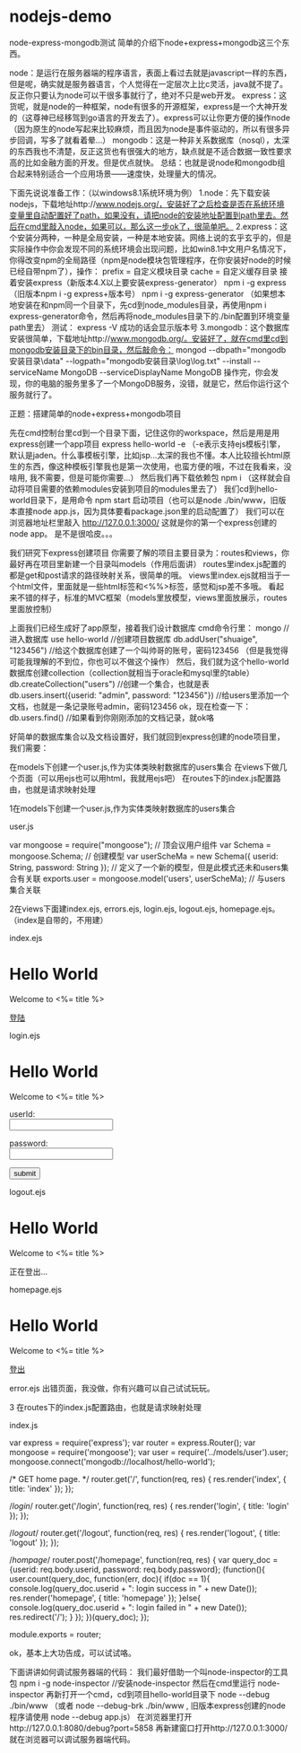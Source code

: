 # nodejs-demo
node-express-mongodb测试
简单的介绍下node+express+mongodb这三个东西。

node：是运行在服务器端的程序语言，表面上看过去就是javascript一样的东西，但是呢，确实就是服务器语言，个人觉得在一定层次上比c灵活，java就不提了。反正你只要认为node可以干很多事就行了，绝对不只是web开发。
express：这货呢，就是node的一种框架，node有很多的开源框架，express是一个大神开发的（这尊神已经移驾到go语言的开发去了）。express可以让你更方便的操作node（因为原生的node写起来比较麻烦，而且因为node是事件驱动的，所以有很多异步回调，写多了就看着晕...）
mongodb：这是一种非关系数据库（nosql），太深的东西我也不清楚，反正这货也有很强大的地方，缺点就是不适合数据一致性要求高的比如金融方面的开发。但是优点就快。
总结：也就是说node和mongodb组合起来特别适合一个应用场景——速度快，处理量大的情况。

下面先说说准备工作：（以windows8.1系统环境为例）
1.node：先下载安装nodejs，下载地址http://www.nodejs.org/，安装好了之后检查是否在系统环境变量里自动配置好了path，如果没有，请把node的安装地址配置到path里去。然后在cmd里敲入node，如果可以，那么这一步ok了，很简单吧。
2.express：这个安装分两种，一种是全局安装，一种是本地安装。网络上说的玄乎玄乎的，但是实际操作中你会发现不同的系统环境会出现问题，比如win8.1中文用户名情况下，你得改变npm的全局路径（npm是node模块包管理程序，在你安装好node的时候已经自带npm了），操作：
prefix = 自定义模块目录
cache = 自定义缓存目录
接着安装express（新版本4.X以上要安装express-generator）
npm i -g express（旧版本npm i -g express+版本号）
npm i -g express-generator
（如果想本地安装在和npm同一个目录下，先cd到node_modules目录，再使用npm i express-generator命令，然后再将node_modules目录下的./bin配置到环境变量path里去）
测试：
express -V 成功的话会显示版本号
3.mongodb：这个数据库安装很简单，下载地址http://www.mongodb.org/。安装好了，就在cmd里cd到mongodb安装目录下的bin目录，然后敲命令：
mongod --dbpath="mongodb安装目录\data" --logpath="mongodb安装目录\log\log.txt" --install --serviceName MongoDB --serviceDisplayName MongoDB
操作完，你会发现，你的电脑的服务里多了一个MongoDB服务，没错，就是它，然后你运行这个服务就行了。

正题：搭建简单的node+express+mongodb项目

先在cmd控制台里cd到一个目录下面，记住这你的workspace，然后是用是用express创建一个app项目
express hello-world -e （-e表示支持ejs模板引擎，默认是jaden。什么事模板引擎，比如jsp...太深的我也不懂。本人比较擅长html原生的东西，像这种模板引擎我也是第一次使用，也蛮方便的哦，不过在我看来，没啥用, 我不需要，但是可能你需要...）
然后我们再下载依赖包
npm i （这样就会自动将项目需要的依赖modules安装到项目的modules里去了）
我们cd到hello-world目录下，是用命令
npm start 启动项目（也可以是node ./bin/www，旧版本直接node app.js，因为具体要看package.json里的启动配置了）
我们可以在浏览器地址栏里敲入 http://127.0.0.1:3000/ 这就是你的第一个express创建的node app。
是不是很哈皮。。。

我们研究下express创建项目
你需要了解的项目主要目录为：routes和views，你最好再在项目里新建一个目录叫models（作用后面讲）
routes里index.js配置的都是get和post请求的路径映射关系，很简单的哦。
views里index.ejs就相当于一个html文件，里面就是一些html标签和<%%>标签，感觉和jsp差不多哦。
看起来不错的样子，标准的MVC框架（models里放模型，views里面放展示，routes里面放控制）

上面我们已经生成好了app原型，接着我们设计数据库
cmd命令行里：
mongo //进入数据库
use hello-world //创建项目数据库
db.addUser("shuaige", "123456") //给这个数据库创建了一个叫帅哥的账号，密码123456 （但是我觉得可能我理解的不到位，你也可以不做这个操作）
然后，我们就为这个hello-world数据库创建collection（collection就相当于oracle和mysql里的table）
db.createCollection("users") //创建一个集合，也就是表
db.users.insert({userid: "admin", password: "123456"}) //给users里添加一个文档，也就是一条记录账号admin，密码123456
ok，现在检查一下：
db.users.find() //如果看到你刚刚添加的文档记录，就ok咯

好简单的数据库集合以及文档设置好，我们就回到express创建的node项目里，我们需要：   

在models下创建一个user.js,作为实体类映射数据库的users集合 
在views下做几个页面（可以用ejs也可以用html，我就用ejs吧）
在routes下的index.js配置路由，也就是请求映射处理

1在models下创建一个user.js,作为实体类映射数据库的users集合 

user.js

var mongoose = require("mongoose");	//	顶会议用户组件
var Schema = mongoose.Schema;	//	创建模型
var userScheMa = new Schema({
    userid: String,
    password: String
});	//	定义了一个新的模型，但是此模式还未和users集合有关联
exports.user = mongoose.model('users', userScheMa); //	与users集合关联

2在views下面建index.ejs, errors.ejs, login.ejs, logout.ejs, homepage.ejs。 （index是自带的，不用建）

index.ejs 

<!DOCTYPE html>
<html>
  <head>
    <title><%= title %></title>
    <link rel='stylesheet' href='/stylesheets/style.css' />
  </head>
  <body>
    <h1>Hello World</h1>
    <p>Welcome to <%= title %></p>
    <p><a href="login">登陆</a></p>
  </body>
</html>
login.ejs

<!DOCTYPE html>
<html>
  <head>
    <title><%= title %></title>
    <link rel='stylesheet' href='/stylesheets/style.css' />
  </head>
  <body>
    <h1>Hello World</h1>
    <p>Welcome to <%= title %></p>
    <form action="homepage" method="post">
        <p>
        	<span>userId:</span>
        	<br>
        	<input id="userid" name="userid" type="text">
        </p>
        <p>
        	<span>password:</span>
        	<br>
        	<input id="password" name="password" type="password">
        </p>
        <p><input type="submit" value="submit"></p>
    </form>
  </body>
</html>
logout.ejs
 

<!DOCTYPE html>
<html>
  <head>
    <title><%= title %></title>
    <link rel='stylesheet' href='/stylesheets/style.css' />
  </head>
  <body>
    <h1>Hello World</h1>
    <p>Welcome to <%= title %></p>
    <p>正在登出...</p>
    <script type="text/javascript">
    	setTimeout(function(){
    		window.location.href = "/";
    	}, 500);
    </script>
  </body>
</html>
homepage.ejs
 

<!DOCTYPE html>
<html>
  <head>
    <title><%= title %></title>
    <link rel='stylesheet' href='/stylesheets/style.css' />
  </head>
  <body>
    <h1>Hello World</h1>
    <p>Welcome to <%= title %></p>
    <p><a href="logout">登出</a></p>
  </body>
</html>
error.ejs 出错页面，我没做，你有兴趣可以自己试试玩玩。 

3 在routes下的index.js配置路由，也就是请求映射处理

index.js

var express = require('express');
var router = express.Router();
var mongoose = require('mongoose');
var user = require('../models/user').user;
mongoose.connect('mongodb://localhost/hello-world');

/* GET home page. */
router.get('/', function(req, res) {
  	res.render('index', { title: 'index' });
});

/*login*/
router.get('/login', function(req, res) {
 	 res.render('login', { title: 'login' });
});

/*logout*/
router.get('/logout', function(req, res) {
  	res.render('logout', { title: 'logout' });
});

/*hompage*/
router.post('/homepage', function(req, res) {
    var query_doc = {userid: req.body.userid, password: req.body.password};
    (function(){
        user.count(query_doc, function(err, doc){
            if(doc == 1){
                console.log(query_doc.userid + ": login success in " + new Date());
                res.render('homepage', { title: 'homepage' });
            }else{
                console.log(query_doc.userid + ": login failed in " + new Date());
                res.redirect('/');
            }
        });
    })(query_doc);
});

module.exports = router;

ok，基本上大功告成，可以试试咯。

下面讲讲如何调试服务器端的代码：
我们最好借助一个叫node-inspector的工具包
npm i -g node-inspector //安装node-inspector
然后在cmd里运行
node-inspector
再新打开一个cmd，cd到项目hello-world目录下
node --debug ./bin/www （或者 node --debug-brk ./bin/www , 旧版本express创建的node程序请使用 node --debug app.js）
在浏览器里打开http://127.0.0.1:8080/debug?port=5858
再新建窗口打开http://127.0.0.1:3000/
就在浏览器可以调试服务器端代码。
